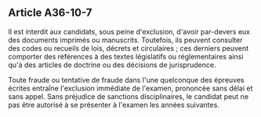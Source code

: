 Article A36-10-7
----
Il est interdit aux candidats, sous peine d'exclusion, d'avoir par-devers eux
des documents imprimés ou manuscrits. Toutefois, ils peuvent consulter des codes
ou recueils de lois, décrets et circulaires ; ces derniers peuvent comporter des
références à des textes législatifs ou réglementaires ainsi qu'à des articles de
doctrine ou des décisions de jurisprudence.

Toute fraude ou tentative de fraude dans l'une quelconque des épreuves écrites
entraîne l'exclusion immédiate de l'examen, prononcée sans délai et sans appel.
Sans préjudice de sanctions disciplinaires, le candidat peut ne pas être
autorisé à se présenter à l'examen les années suivantes.
